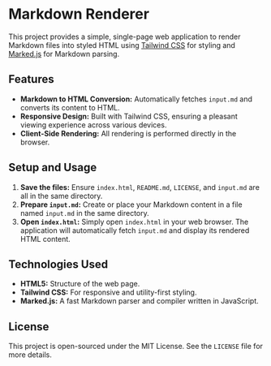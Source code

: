 # Markdown Renderer

This project provides a simple, single-page web application to render Markdown files into styled HTML using [Tailwind CSS](https://tailwindcss.com/) for styling and [Marked.js](https://marked.js.org/) for Markdown parsing.

## Features

*   **Markdown to HTML Conversion:** Automatically fetches `input.md` and converts its content to HTML.
*   **Responsive Design:** Built with Tailwind CSS, ensuring a pleasant viewing experience across various devices.
*   **Client-Side Rendering:** All rendering is performed directly in the browser.

## Setup and Usage

1.  **Save the files:** Ensure `index.html`, `README.md`, `LICENSE`, and `input.md` are all in the same directory.
2.  **Prepare `input.md`:** Create or place your Markdown content in a file named `input.md` in the same directory.
3.  **Open `index.html`:** Simply open `index.html` in your web browser. The application will automatically fetch `input.md` and display its rendered HTML content.

## Technologies Used

*   **HTML5:** Structure of the web page.
*   **Tailwind CSS:** For responsive and utility-first styling.
*   **Marked.js:** A fast Markdown parser and compiler written in JavaScript.

## License

This project is open-sourced under the MIT License. See the `LICENSE` file for more details.
